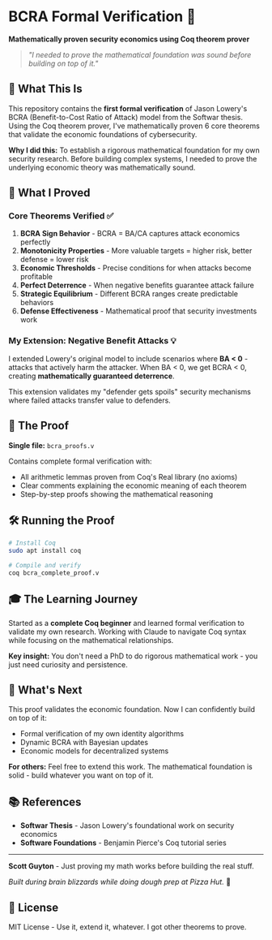 # BCRA Formal Verification 🧮

**Mathematically proven security economics using Coq theorem prover**

> *"I needed to prove the mathematical foundation was sound before building on top of it."*

## 🎯 What This Is

This repository contains the **first formal verification** of Jason Lowery's BCRA (Benefit-to-Cost Ratio of Attack) model from the Softwar thesis. Using the Coq theorem prover, I've mathematically proven 6 core theorems that validate the economic foundations of cybersecurity.

**Why I did this:** To establish a rigorous mathematical foundation for my own security research. Before building complex systems, I needed to prove the underlying economic theory was mathematically sound.

## 🚀 What I Proved

### Core Theorems Verified ✅

1. **BCRA Sign Behavior** - BCRA = BA/CA captures attack economics perfectly
2. **Monotonicity Properties** - More valuable targets = higher risk, better defense = lower risk  
3. **Economic Thresholds** - Precise conditions for when attacks become profitable
4. **Perfect Deterrence** - When negative benefits guarantee attack failure
5. **Strategic Equilibrium** - Different BCRA ranges create predictable behaviors
6. **Defense Effectiveness** - Mathematical proof that security investments work

### My Extension: Negative Benefit Attacks 💡

I extended Lowery's original model to include scenarios where **BA < 0** - attacks that actively harm the attacker. When BA < 0, we get BCRA < 0, creating **mathematically guaranteed deterrence**.

This extension validates my "defender gets spoils" security mechanisms where failed attacks transfer value to defenders.

## 📁 The Proof

**Single file:** `bcra_proofs.v`

Contains complete formal verification with:
- All arithmetic lemmas proven from Coq's Real library (no axioms)
- Clear comments explaining the economic meaning of each theorem
- Step-by-step proofs showing the mathematical reasoning

## 🛠️ Running the Proof

```bash
# Install Coq
sudo apt install coq

# Compile and verify
coq bcra_complete_proof.v
```

## 🎓 The Learning Journey

Started as a **complete Coq beginner** and learned formal verification to validate my own research. Working with Claude to navigate Coq syntax while focusing on the mathematical relationships.

**Key insight:** You don't need a PhD to do rigorous mathematical work - you just need curiosity and persistence.

## 🚧 What's Next

This proof validates the economic foundation. Now I can confidently build on top of it:
- Formal verification of my own identity algorithms  
- Dynamic BCRA with Bayesian updates
- Economic models for decentralized systems

**For others:** Feel free to extend this work. The mathematical foundation is solid - build whatever you want on top of it.

## 📚 References

- **Softwar Thesis** - Jason Lowery's foundational work on security economics
- **Software Foundations** - Benjamin Pierce's Coq tutorial series

---

**Scott Guyton** - Just proving my math works before building the real stuff.

*Built during brain blizzards while doing dough prep at Pizza Hut.* 🍕

## 📄 License

MIT License - Use it, extend it, whatever. I got other theorems to prove.
